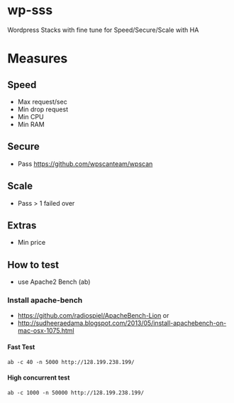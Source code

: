 # wp-sss
Wordpress Stacks with fine tune for Speed/Secure/Scale with HA

# Measures
## Speed
- Max request/sec
- Min drop request
- Min CPU
- Min RAM

## Secure
- Pass https://github.com/wpscanteam/wpscan

## Scale
- Pass > 1 failed over

## Extras
- Min price

## How to test
- use Apache2 Bench (ab)

### Install apache-bench
- https://github.com/radiospiel/ApacheBench-Lion
or
- http://sudheeraedama.blogspot.com/2013/05/install-apachebench-on-mac-osx-1075.html


#### Fast Test
```
ab -c 40 -n 5000 http://128.199.238.199/
```

#### High concurrent test
```
ab -c 1000 -n 50000 http://128.199.238.199/
```

